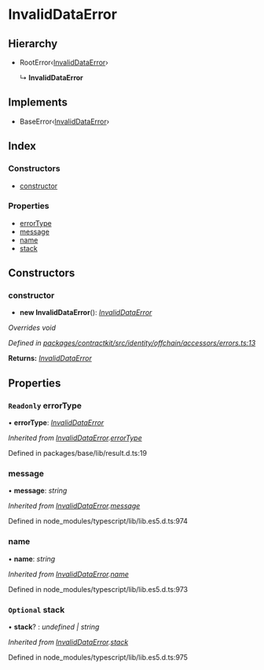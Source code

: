 # InvalidDataError

## Hierarchy

* RootError‹[InvalidDataError](../enums/_identity_offchain_accessors_errors_.schemaerrortypes.md#invaliddataerror)›

  ↳ **InvalidDataError**

## Implements

* BaseError‹[InvalidDataError](../enums/_identity_offchain_accessors_errors_.schemaerrortypes.md#invaliddataerror)›

## Index

### Constructors

* [constructor](../classes/_identity_offchain_accessors_errors_.invaliddataerror.md#constructor)

### Properties

* [errorType](../classes/_identity_offchain_accessors_errors_.invaliddataerror.md#readonly-errortype)
* [message](../classes/_identity_offchain_accessors_errors_.invaliddataerror.md#message)
* [name](../classes/_identity_offchain_accessors_errors_.invaliddataerror.md#name)
* [stack](../classes/_identity_offchain_accessors_errors_.invaliddataerror.md#optional-stack)

## Constructors

### constructor

+ **new InvalidDataError**\(\): [_InvalidDataError_](../classes/_identity_offchain_accessors_errors_.invaliddataerror.md)

_Overrides void_

_Defined in_ [_packages/contractkit/src/identity/offchain/accessors/errors.ts:13_](https://github.com/celo-org/celo-monorepo/blob/master/packages/contractkit/src/identity/offchain/accessors/errors.ts#L13)

**Returns:** [_InvalidDataError_](../classes/_identity_offchain_accessors_errors_.invaliddataerror.md)

## Properties

### `Readonly` errorType

• **errorType**: [_InvalidDataError_](../enums/_identity_offchain_accessors_errors_.schemaerrortypes.md#invaliddataerror)

_Inherited from_ [_InvalidDataError_](../classes/_identity_offchain_accessors_errors_.invaliddataerror.md)_._[_errorType_](../classes/_identity_offchain_accessors_errors_.invaliddataerror.md#readonly-errortype)

Defined in packages/base/lib/result.d.ts:19

### message

• **message**: _string_

_Inherited from_ [_InvalidDataError_](../classes/_identity_offchain_accessors_errors_.invaliddataerror.md)_._[_message_](../classes/_identity_offchain_accessors_errors_.invaliddataerror.md#message)

Defined in node\_modules/typescript/lib/lib.es5.d.ts:974

### name

• **name**: _string_

_Inherited from_ [_InvalidDataError_](../classes/_identity_offchain_accessors_errors_.invaliddataerror.md)_._[_name_](../classes/_identity_offchain_accessors_errors_.invaliddataerror.md#name)

Defined in node\_modules/typescript/lib/lib.es5.d.ts:973

### `Optional` stack

• **stack**? : _undefined \| string_

_Inherited from_ [_InvalidDataError_](../classes/_identity_offchain_accessors_errors_.invaliddataerror.md)_._[_stack_](../classes/_identity_offchain_accessors_errors_.invaliddataerror.md#optional-stack)

Defined in node\_modules/typescript/lib/lib.es5.d.ts:975

